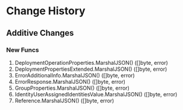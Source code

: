 # Change History

## Additive Changes

### New Funcs

1. DeploymentOperationProperties.MarshalJSON() ([]byte, error)
1. DeploymentPropertiesExtended.MarshalJSON() ([]byte, error)
1. ErrorAdditionalInfo.MarshalJSON() ([]byte, error)
1. ErrorResponse.MarshalJSON() ([]byte, error)
1. GroupProperties.MarshalJSON() ([]byte, error)
1. IdentityUserAssignedIdentitiesValue.MarshalJSON() ([]byte, error)
1. Reference.MarshalJSON() ([]byte, error)
